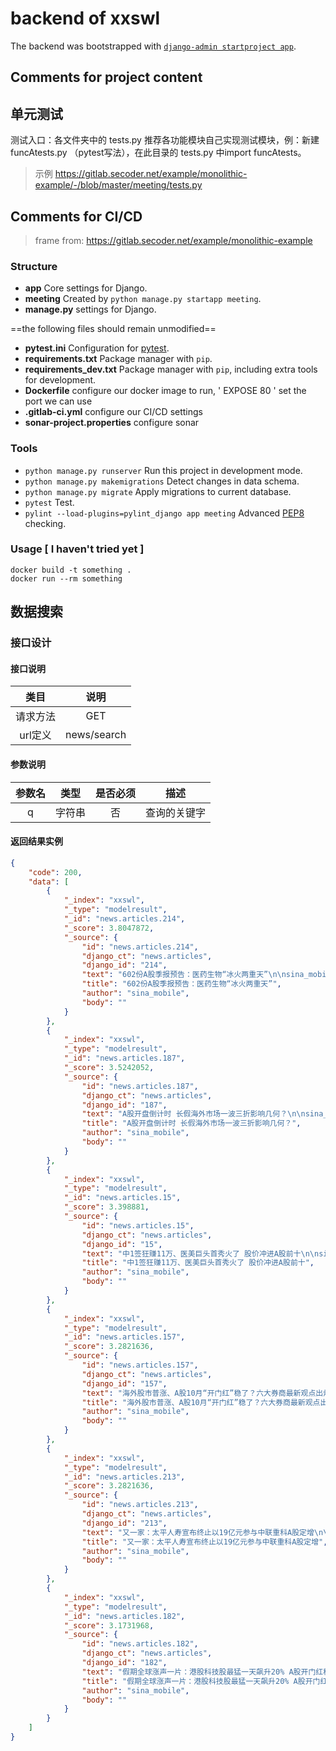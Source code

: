 # backend of xxswl 

The backend was bootstrapped with [`django-admin startproject app`](https://docs.djangoproject.com/en/2.2/ref/django-admin/).

## Comments for project content 




## 单元测试
测试入口：各文件夹中的 tests.py 
推荐各功能模块自己实现测试模块，例：新建 funcAtests.py （pytest写法），在此目录的 tests.py 中import  funcAtests。
> 示例  https://gitlab.secoder.net/example/monolithic-example/-/blob/master/meeting/tests.py

## Comments for CI/CD

> frame from: https://gitlab.secoder.net/example/monolithic-example

### Structure

* __app__ Core settings for Django.
* __meeting__ Created by `python manage.py startapp meeting`.
* __manage.py__   settings for Django.

==the following files should remain unmodified==
* __pytest.ini__ Configuration for [pytest](https://docs.pytest.org/en/latest/).
* __requirements.txt__ Package manager with `pip`.
* __requirements_dev.txt__ Package manager with `pip`, including extra tools for development.
* **Dockerfile**  configure our docker image to run,  ' EXPOSE 80 '  set the port we can use
* **.gitlab-ci.yml**  configure  our CI/CD settings
* **sonar-project.properties**  configure  sonar 

### Tools

* `python manage.py runserver` Run this project in development mode.
* `python manage.py makemigrations` Detect changes in data schema.
* `python manage.py migrate` Apply migrations to current database.
* `pytest` Test.
* `pylint --load-plugins=pylint_django app meeting` Advanced [PEP8](https://www.python.org/dev/peps/pep-0008/) checking.

### Usage  [ I haven't  tried yet ]

    docker build -t something .
    docker run --rm something

## 数据搜索

### 接口设计

#### 接口说明

|   类目   |    说明     |
| :------: | :---------: |
| 请求方法 |     GET     |
| url定义  | news/search |

#### 参数说明

| 参数名 |  类型  | 是否必须 |     描述     |
| :----: | :----: | :------: | :----------: |
|   q    | 字符串 |    否    | 查询的关键字 |

#### 返回结果实例

```json
{
    "code": 200,
    "data": [
        {
            "_index": "xxswl",
            "_type": "modelresult",
            "_id": "news.articles.214",
            "_score": 3.8047872,
            "_source": {
                "id": "news.articles.214",
                "django_ct": "news.articles",
                "django_id": "214",
                "text": "602份A股季报预告：医药生物“冰火两重天”\n\nsina_mobile\n",
                "title": "602份A股季报预告：医药生物“冰火两重天”",
                "author": "sina_mobile",
                "body": ""
            }
        },
        {
            "_index": "xxswl",
            "_type": "modelresult",
            "_id": "news.articles.187",
            "_score": 3.5242052,
            "_source": {
                "id": "news.articles.187",
                "django_ct": "news.articles",
                "django_id": "187",
                "text": "A股开盘倒计时 长假海外市场一波三折影响几何？\n\nsina_mobile\n",
                "title": "A股开盘倒计时 长假海外市场一波三折影响几何？",
                "author": "sina_mobile",
                "body": ""
            }
        },
        {
            "_index": "xxswl",
            "_type": "modelresult",
            "_id": "news.articles.15",
            "_score": 3.398881,
            "_source": {
                "id": "news.articles.15",
                "django_ct": "news.articles",
                "django_id": "15",
                "text": "中1签狂赚11万、医美巨头首秀火了 股价冲进A股前十\n\nsina_mobile\n",
                "title": "中1签狂赚11万、医美巨头首秀火了 股价冲进A股前十",
                "author": "sina_mobile",
                "body": ""
            }
        },
        {
            "_index": "xxswl",
            "_type": "modelresult",
            "_id": "news.articles.157",
            "_score": 3.2821636,
            "_source": {
                "id": "news.articles.157",
                "django_ct": "news.articles",
                "django_id": "157",
                "text": "海外股市普涨、A股10月“开门红”稳了？六大券商最新观点出炉\n\nsina_mobile\n",
                "title": "海外股市普涨、A股10月“开门红”稳了？六大券商最新观点出炉",
                "author": "sina_mobile",
                "body": ""
            }
        },
        {
            "_index": "xxswl",
            "_type": "modelresult",
            "_id": "news.articles.213",
            "_score": 3.2821636,
            "_source": {
                "id": "news.articles.213",
                "django_ct": "news.articles",
                "django_id": "213",
                "text": "又一家：太平人寿宣布终止以19亿元参与中联重科A股定增\n\nsina_mobile\n",
                "title": "又一家：太平人寿宣布终止以19亿元参与中联重科A股定增",
                "author": "sina_mobile",
                "body": ""
            }
        },
        {
            "_index": "xxswl",
            "_type": "modelresult",
            "_id": "news.articles.182",
            "_score": 3.1731968,
            "_source": {
                "id": "news.articles.182",
                "django_ct": "news.articles",
                "django_id": "182",
                "text": "假期全球涨声一片：港股科技股最猛一天飙升20% A股开门红稳了？\n\nsina_mobile\n",
                "title": "假期全球涨声一片：港股科技股最猛一天飙升20% A股开门红稳了？",
                "author": "sina_mobile",
                "body": ""
            }
        }
    ]
}
```

